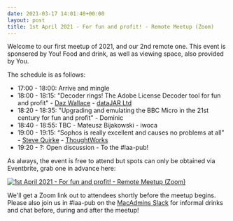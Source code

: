 ```yaml
---
date: 2021-03-17 14:01:40+00:00
layout: post
title: 1st April 2021 - For fun and profit! - Remote Meetup (Zoom)
---
```


Welcome to our first meetup of 2021, and our 2nd remote one. This event is sponsered by You! Food and drink, as well as viewing space, also provided by You.

The schedule is as follows:

* 17:00 - 18:00: Arrive and mingle
* 18:00 - 18:15: "Decoder rings! The Adobe License Decoder tool for fun and profit" - [Daz Wallace](https://dazwallace.wordpress.com) - [dataJAR Ltd](https://datajar.co.uk)
* 18:20 - 18:35: "Upgrading and emulating the BBC Micro in the 21st century for fun and profit" - Dominic
* 18:40 - 18:55: TBC - Mateusz Bijakowski - iwoca
* 19:00 - 19:15: “Sophos is really excellent and causes no problems at all” - [Steve Quirke](https://blog.quirke.org/) - [ThoughtWorks](https://www.thoughtworks.com)
* 19:20 - ?: Open discussion - To the #laa-pub!

As always, the event is free to attend but spots can only be obtained via Eventbrite, grab one in advance here:

[![1st April 2021 - For fun and profit! - Remote Meetup (Zoom)](https://www.eventbrite.com/custombutton?eid=39292147872)](https://www.eventbrite.com/e/1st-april-2021-for-fun-and-profit-remote-meetup-zoom-tickets-146722148897)

We'll get a Zoom link out to attendees shortly before the meetup begins. Please also join us in #laa-pub on the [MacAdmins Slack](https://macadmins.org) for informal drinks and chat before, during and after the meetup!